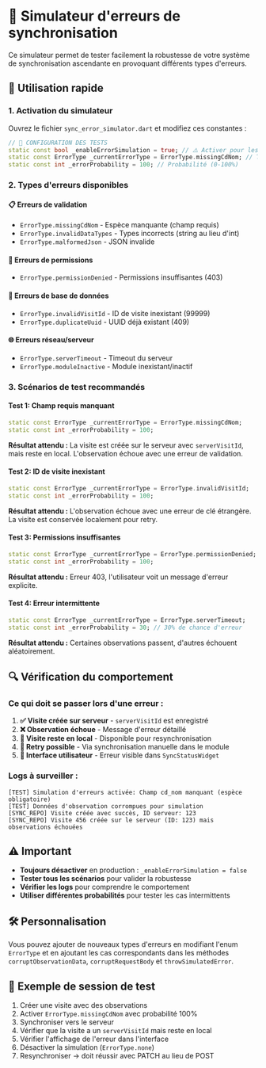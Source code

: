 # 🧪 Simulateur d'erreurs de synchronisation

Ce simulateur permet de tester facilement la robustesse de votre système de synchronisation ascendante en provoquant différents types d'erreurs.

## 🚀 Utilisation rapide

### 1. Activation du simulateur

Ouvrez le fichier `sync_error_simulator.dart` et modifiez ces constantes :

```dart
// 🔧 CONFIGURATION DES TESTS
static const bool _enableErrorSimulation = true; // ⚠️ Activer pour les tests
static const ErrorType _currentErrorType = ErrorType.missingCdNom; // Type d'erreur
static const int _errorProbability = 100; // Probabilité (0-100%)
```

### 2. Types d'erreurs disponibles

#### 📋 Erreurs de validation
- `ErrorType.missingCdNom` - Espèce manquante (champ requis)
- `ErrorType.invalidDataTypes` - Types incorrects (string au lieu d'int)
- `ErrorType.malformedJson` - JSON invalide

#### 🔐 Erreurs de permissions
- `ErrorType.permissionDenied` - Permissions insuffisantes (403)

#### 💾 Erreurs de base de données  
- `ErrorType.invalidVisitId` - ID de visite inexistant (99999)
- `ErrorType.duplicateUuid` - UUID déjà existant (409)

#### 🌐 Erreurs réseau/serveur
- `ErrorType.serverTimeout` - Timeout du serveur
- `ErrorType.moduleInactive` - Module inexistant/inactif

### 3. Scénarios de test recommandés

#### Test 1: Champ requis manquant
```dart
static const ErrorType _currentErrorType = ErrorType.missingCdNom;
static const int _errorProbability = 100;
```
**Résultat attendu :** La visite est créée sur le serveur avec `serverVisitId`, mais reste en local. L'observation échoue avec une erreur de validation.

#### Test 2: ID de visite inexistant
```dart
static const ErrorType _currentErrorType = ErrorType.invalidVisitId;
static const int _errorProbability = 100;
```
**Résultat attendu :** L'observation échoue avec une erreur de clé étrangère. La visite est conservée localement pour retry.

#### Test 3: Permissions insuffisantes
```dart
static const ErrorType _currentErrorType = ErrorType.permissionDenied;
static const int _errorProbability = 100;
```
**Résultat attendu :** Erreur 403, l'utilisateur voit un message d'erreur explicite.

#### Test 4: Erreur intermittente
```dart
static const ErrorType _currentErrorType = ErrorType.serverTimeout;
static const int _errorProbability = 30; // 30% de chance d'erreur
```
**Résultat attendu :** Certaines observations passent, d'autres échouent aléatoirement.

## 🔍 Vérification du comportement

### Ce qui doit se passer lors d'une erreur :

1. **✅ Visite créée sur serveur** - `serverVisitId` est enregistré
2. **❌ Observation échoue** - Message d'erreur détaillé
3. **💾 Visite reste en local** - Disponible pour resynchronisation
4. **🔄 Retry possible** - Via synchronisation manuelle dans le module
5. **📱 Interface utilisateur** - Erreur visible dans `SyncStatusWidget`

### Logs à surveiller :

```
[TEST] Simulation d'erreurs activée: Champ cd_nom manquant (espèce obligatoire)
[TEST] Données d'observation corrompues pour simulation
[SYNC_REPO] Visite créée avec succès, ID serveur: 123
[SYNC_REPO] Visite 456 créée sur le serveur (ID: 123) mais observations échouées
```

## ⚠️ Important

- **Toujours désactiver** en production : `_enableErrorSimulation = false`
- **Tester tous les scénarios** pour valider la robustesse
- **Vérifier les logs** pour comprendre le comportement
- **Utiliser différentes probabilités** pour tester les cas intermittents

## 🛠️ Personnalisation

Vous pouvez ajouter de nouveaux types d'erreurs en modifiant l'enum `ErrorType` et en ajoutant les cas correspondants dans les méthodes `corruptObservationData`, `corruptRequestBody` et `throwSimulatedError`.

## 📝 Exemple de session de test

1. Créer une visite avec des observations
2. Activer `ErrorType.missingCdNom` avec probabilité 100%
3. Synchroniser vers le serveur
4. Vérifier que la visite a un `serverVisitId` mais reste en local
5. Vérifier l'affichage de l'erreur dans l'interface
6. Désactiver la simulation (`ErrorType.none`)
7. Resynchroniser → doit réussir avec PATCH au lieu de POST
